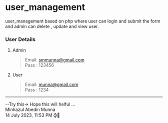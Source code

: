 # user_management
user_management based on php where user can login and submit the form and admin can delete , update and view user.
### User Details
1. Admin
   >Email: smmunna@gmail.com  <br>
   >Pass : 123456  <br>
2. User
   >Email: munna@gmail.com  <br>
   >Pass : 1234  <br>

<hr>
--Try this-> Hope this will helful ... <br>
Minhazul Abedin Munna  <br>
14 July 2023, 11:53 PM ⌚🎇
